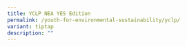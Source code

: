 ```yaml
---
title: YCLP NEA YES Edition
permalink: /youth-for-environmental-sustainability/yclp/
variant: tiptap
description: ""
---
```

